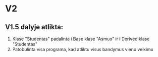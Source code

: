 # V2
V1.5 dalyje atlikta:
---
1. Klase "Studentas" padalinta i Base klase "Asmuo" ir i Derived klase "Studentas"
2. Patobulinta visa programa, kad atliktu visus bandymus vienu veikimu 

